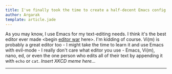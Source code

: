 ```yaml
---
title: I've finally took the time to create a half-decent Emacs config.
author: Argarak
template: article.jade
---
```


As you may know, I use Emacs for my text-editing needs. I think it's the best editor ever made <begin [editor war](https://en.wikipedia.org/wiki/Editor_war) here>. I'm kidding of course. Vi(m) is probably a great editor too - I might take the time to learn it and use Emacs with evil-mode - I really don't care what editor you use - Emacs, Vi(m), nano, ed, or even the one person who edits all of their text by appending it with `echo` or `cat`. *Insert XKCD meme here...*

<hr>
